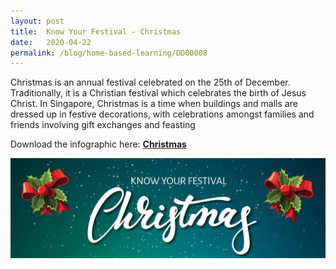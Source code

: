 ```yaml
---
layout: post
title:  Know Your Festival - Christmas
date:   2020-04-22
permalink: /blog/home-based-learning/DD00008
---
```


Christmas is an annual festival celebrated on the 25th of December. Traditionally, it is a Christian festival
which celebrates the birth of Jesus Christ.  In Singapore, Christmas is a time when buildings and malls are dressed up in festive decorations, with celebrations amongst families and friends involving gift exchanges and feasting

Download the infographic here: **[Christmas](/infographic/3_Christmas%20Infographic%202020.pdf)**

![](../../../images/Christmas-thmb.JPG)
